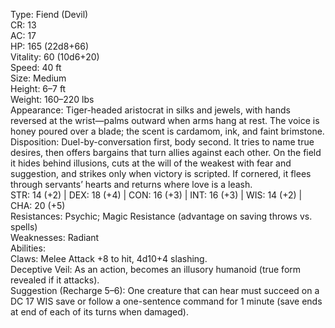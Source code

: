Type: Fiend (Devil)  
CR: 13  
AC: 17  
HP: 165 (22d8+66)  
Vitality: 60 (10d6+20)  
Speed: 40 ft  
Size: Medium  
Height: 6–7 ft  
Weight: 160–220 lbs  
Appearance: Tiger-headed aristocrat in silks and jewels, with hands reversed at the wrist—palms outward when arms hang at rest. The voice is honey poured over a blade; the scent is cardamom, ink, and faint brimstone.  
Disposition: Duel-by-conversation first, body second. It tries to name true desires, then offers bargains that turn allies against each other. On the field it hides behind illusions, cuts at the will of the weakest with fear and suggestion, and strikes only when victory is scripted. If cornered, it flees through servants’ hearts and returns where love is a leash.  
STR: 14 (+2) | DEX: 18 (+4) | CON: 16 (+3) | INT: 16 (+3) | WIS: 14 (+2) | CHA: 20 (+5)  
Resistances: Psychic; Magic Resistance (advantage on saving throws vs. spells)  
Weaknesses: Radiant  
Abilities:  
Claws: Melee Attack +8 to hit, 4d10+4 slashing.  
Deceptive Veil: As an action, becomes an illusory humanoid (true form revealed if it attacks).  
Suggestion (Recharge 5–6): One creature that can hear must succeed on a DC 17 WIS save or follow a one-sentence command for 1 minute (save ends at end of each of its turns when damaged).